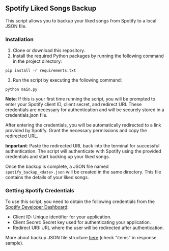 ## Spotify Liked Songs Backup
This script allows you to backup your liked songs from Spotify to a local JSON file.

### Installation
1. Clone or download this repository.
2. Install the required Python packages by running the following command in the project directory:

`pip install -r requirements.txt`

3. Run the script by executing the following command:

`python main.py`

**Note**: If this is your first time running the script, you will be prompted to enter your Spotify client ID, client secret, and redirect URI. These credentials are necessary for authentication and will be securely stored in a credentials.json file.

After entering the credentials, you will be automatically redirected to a link provided by Spotify. Grant the necessary permissions and copy the redirected URL.

**Important**: Paste the redirected URL back into the terminal for successful authentication.
The script will authenticate with Spotify using the provided credentials and start backing up your liked songs. 

Once the backup is complete, a JSON file named `spotify_backup_<date>.json` will be created in the same directory. This file contains the details of your liked songs.

### Getting Spotify Credentials

To use this script, you need to obtain the following credentials from the [Spotify Developer Dashboard](https://developer.spotify.com/):

+ Client ID: Unique identifier for your application.
+ Client Secret: Secret key used for authenticating your application.
+ Redirect URI: URL where the user will be redirected after authentication.

More about backup JSON file structure [here](https://developer.spotify.com/documentation/web-api/reference/get-users-saved-tracks) (check "items" in response sample).
